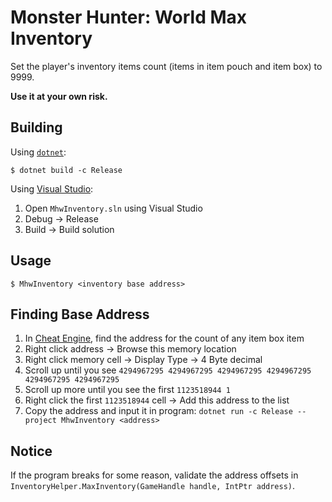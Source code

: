# Monster Hunter: World Max Inventory
Set the player's inventory items count (items in item pouch and item box) to 9999.

**Use it at your own risk.**

## Building
Using [`dotnet`](https://dotnet.microsoft.com/en-us/):
```
$ dotnet build -c Release
```

Using [Visual Studio](https://visualstudio.microsoft.com/):
1. Open `MhwInventory.sln` using Visual Studio
2. Debug -> Release
3. Build -> Build solution

## Usage
```
$ MhwInventory <inventory base address>
```

## Finding Base Address
1. In [Cheat Engine](https://cheatengine.org/), find the address for the count of any item box item
2. Right click address -> Browse this memory location
3. Right click memory cell -> Display Type -> 4 Byte decimal
4. Scroll up until you see `4294967295 4294967295 4294967295 4294967295 4294967295 4294967295`
5. Scroll up more until you see the first `1123518944 1`
6. Right click the first `1123518944` cell -> Add this address to the list
7. Copy the address and input it in program: `dotnet run -c Release --project MhwInventory <address>`

## Notice
If the program breaks for some reason, validate the address offsets in `InventoryHelper.MaxInventory(GameHandle handle, IntPtr address)`.
